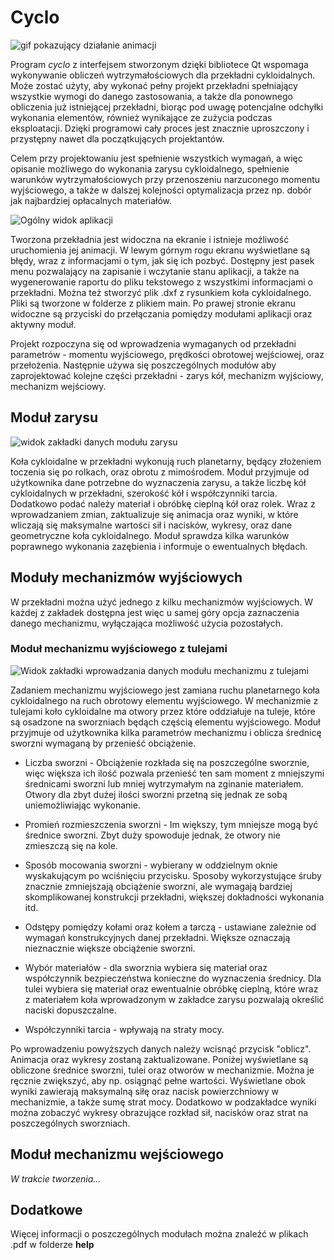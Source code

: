 # Cyclo

![gif pokazujący działanie animacji](https://github.com/Bandae/Cyclo/assets/76438366/0cb5427e-fd2f-4393-bb05-137e92004c8a)

Program *cyclo* z interfejsem stworzonym dzięki bibliotece Qt wspomaga wykonywanie obliczeń wytrzymałościowych dla przekładni cykloidalnych. Może zostać użyty, aby wykonać pełny projekt przekładni spełniający wszystkie wymogi do danego zastosowania, a także dla ponownego obliczenia już istniejącej przekładni, biorąc pod uwagę potencjalne odchyłki wykonania elementów, również wynikające ze zużycia podczas eksploatacji. Dzięki programowi cały proces jest znacznie uproszczony i przystępny nawet dla początkujących projektantów.

Celem przy projektowaniu jest spełnienie wszystkich wymagań, a więc opisanie możliwego do wykonania zarysu cykloidalnego, spełnienie warunków wytrzymałościowych przy przenoszeniu narzuconego momentu wyjściowego, a także w dalszej kolejności optymalizacja przez np. dobór jak najbardziej opłacalnych materiałów.

![Ogólny widok aplikacji](https://github.com/Bandae/Cyclo/assets/76438366/6e77f278-b188-4b99-9e11-282ade94119e)

Tworzona przekładnia jest widoczna na ekranie i istnieje możliwość uruchomienia jej animacji. W lewym górnym rogu ekranu wyświetlane są błędy, wraz z informacjami o tym, jak się ich pozbyć. Dostępny jest pasek menu pozwalający na zapisanie i wczytanie stanu aplikacji, a także na wygenerowanie raportu do pliku tekstowego z wszystkimi informacjami o przekładni. Można też stworzyć plik .dxf z rysunkiem koła cykloidalnego. Pliki są tworzone w folderze z plikiem main. Po prawej stronie ekranu widoczne są przyciski do przełączania pomiędzy modułami aplikacji oraz aktywny moduł.

Projekt rozpoczyna się od wprowadzenia wymaganych od przekładni parametrów - momentu wyjściowego, prędkości obrotowej wejściowej, oraz przełożenia. Następnie używa się poszczególnych modułów aby zaprojektować kolejne części przekładni - zarys kół, mechanizm wyjściowy, mechanizm wejściowy.


## Moduł zarysu

![widok zakładki danych modułu zarysu](https://github.com/Bandae/Cyclo/assets/76438366/dffd42de-965d-4156-af29-eacd9526f60a)

Koła cykloidalne w przekładni wykonują ruch planetarny, będący złożeniem toczenia się po rolkach, oraz obrotu z mimośrodem.
Moduł przyjmuje od użytkownika dane potrzebne do wyznaczenia zarysu, a także liczbę kół cykloidalnych w przekładni, szerokość kół i współczynniki tarcia. Dodatkowo podać należy materiał i obróbkę cieplną kół oraz rolek. Wraz z wprowadzaniem zmian, zaktualizuje się animacja oraz wyniki, w które wliczają się maksymalne wartości sił i nacisków, wykresy, oraz dane geometryczne koła cykloidalnego. Moduł sprawdza kilka warunków poprawnego wykonania zazębienia i informuje o ewentualnych błędach.

## Moduły mechanizmów wyjściowych

W przekładni można użyć jednego z kilku mechanizmów wyjściowych. W każdej z zakładek dostępna jest więc u samej góry opcja zaznaczenia danego mechanizmu, wyłączająca możliwość użycia pozostałych.

### Moduł mechanizmu wyjściowego z tulejami

![Widok zakładki wprowadzania danych modułu mechanizmu z tulejami](https://github.com/Bandae/Cyclo/assets/76438366/dc4a0030-6311-40ef-80df-e244ecab2f6f)

Zadaniem mechanizmu wyjściowego jest zamiana ruchu planetarnego koła cykloidalnego na ruch obrotowy elementu wyjściowego. W mechanizmie z tulejami koło cykloidalne ma otwory przez które oddziałuje na tuleje, które są osadzone na sworzniach będąch częścią elementu wyjściowego.
Moduł przyjmuje od użytkownika kilka parametrów mechanizmu i oblicza średnicę sworzni wymaganą by przenieść obciążenie.

- Liczba sworzni - Obciążenie rozkłada się na poszczególne sworznie, więc większa ich ilość pozwala przenieść ten sam moment z mniejszymi średnicami sworzni lub mniej wytrzymałym na zginanie materiałem. Otwory dla zbyt dużej ilości sworzni przetną się jednak ze sobą uniemożliwiając wykonanie.

- Promień rozmieszczenia sworzni - Im większy, tym mniejsze mogą być średnice sworzni. Zbyt duży spowoduje jednak, że otwory nie zmieszczą się na kole.

- Sposób mocowania sworzni - wybierany w oddzielnym oknie wyskakującym po wciśnięciu przycisku. Sposoby wykorzystujące śruby znacznie zmniejszają obciążenie sworzni, ale wymagają bardziej skomplikowanej konstrukcji przekładni, większej dokładności wykonania itd.

- Odstępy pomiędzy kołami oraz kołem a tarczą - ustawiane zależnie od wymagań konstrukcyjnych danej przekładni. Większe oznaczają nieznacznie większe obciążenie sworzni.

- Wybór materiałów - dla sworznia wybiera się materiał oraz współczynnik bezpieczeństwa konieczne do wyznaczenia średnicy. Dla tulei wybiera się materiał oraz ewentualnie obróbkę cieplną, które wraz z materiałem koła wprowadzonym w zakładce zarysu pozwalają określić naciski dopuszczalne.

- Współczynniki tarcia - wpływają na straty mocy.

Po wprowadzeniu powyższych danych należy wcisnąć przycisk "oblicz". Animacja oraz wykresy zostaną zaktualizowane. Poniżej wyświetlane są obliczone średnice sworzni, tulei oraz otworów w mechanizmie. Można je ręcznie zwiększyć, aby np. osiągnąć pełne wartości. Wyświetlane obok wyniki zawierają maksymalną siłę oraz nacisk powierzchniowy w mechanizmie, a także sumę strat mocy. Dodatkowo w podzakładce wyniki można zobaczyć wykresy obrazujące rozkład sił, nacisków oraz strat na poszczególnych sworzniach.

## Moduł mechanizmu wejściowego

*W trakcie tworzenia...*

## Dodatkowe

Więcej informacji o poszczególnych modułach można znaleźć w plikach .pdf w folderze **help**
